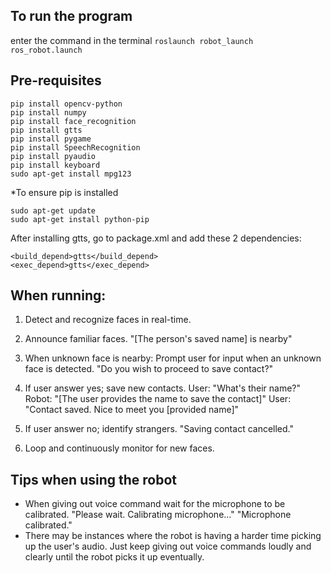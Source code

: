 

## To run the program

enter the command in the terminal
`roslaunch robot_launch ros_robot.launch`

## Pre-requisites

    pip install opencv-python
    pip install numpy 
    pip install face_recognition 
    pip install gtts 
    pip install pygame 
    pip install SpeechRecognition 
    pip install pyaudio 
    pip install keyboard
    sudo apt-get install mpg123

*To ensure pip is installed

    sudo apt-get update
    sudo apt-get install python-pip

After installing gtts, go to package.xml and add these 2 dependencies:

    <build_depend>gtts</build_depend>
    <exec_depend>gtts</exec_depend>

   

## When running:

 1. Detect and recognize faces in real-time. 
 2. Announce familiar faces.
 "[The person's saved name]  is nearby"
 3. When unknown face is nearby:
 Prompt user for input when an unknown face is detected.
"Do you wish to proceed to save contact?"

 4. If user answer yes; save new contacts.
 User: "What's their name?"
 Robot: "[The user provides the name to save the contact]"
 User: "Contact saved. Nice to meet you [provided name]"
 
 5. If user answer no; identify strangers.
 "Saving contact cancelled."
 
 6. Loop and continuously monitor for new faces.

## Tips when using the robot

 - When giving out voice command wait for the microphone to be calibrated.
 "Please wait. Calibrating microphone..."
 "Microphone calibrated."
 - There may be instances where the robot is having a harder time picking up the user's audio. Just keep giving out voice commands loudly and clearly until the robot picks it up eventually.
